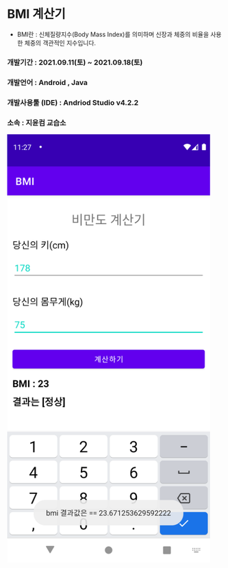 # BMI 계산기

- BMI란 : 신체질량지수(Body Mass Index)를 의미하며 신장과 체중의 비율을 사용한 체중의 객관적인 지수입니다.

### 개발기간 : 2021.09.11(토) ~ 2021.09.18(토)
### 개발언어 : Android , Java
### 개발사용툴 (IDE) : Andriod Studio v4.2.2
### 소속 : 지윤컴 교습소

<img src="BMI photo.png" height="1000">
